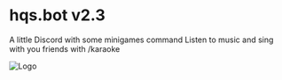 # hqs.bot v2.3
 A little Discord with some minigames command Listen to music and sing with you friends with /karaoke

![Logo](https://media.discordapp.net/attachments/516230339912531968/718208641043529769/logo.jpg)
